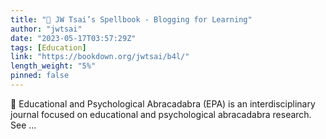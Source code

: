 ```yaml
---
title: "🎃 JW Tsai’s Spellbook - Blogging for Learning"
author: "jwtsai"
date: "2023-05-17T03:57:29Z"
tags: [Education]
link: "https://bookdown.org/jwtsai/b4l/"
length_weight: "5%"
pinned: false
---
```


🎃️ Educational and Psychological Abracadabra (EPA) is an interdisciplinary journal focused on educational and psychological abracadabra research. See ...
